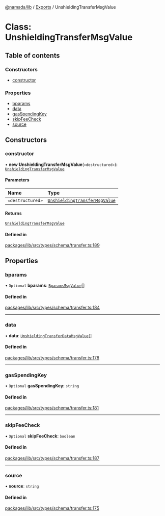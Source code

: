 [@namada/lib](../README.md) / [Exports](../modules.md) / UnshieldingTransferMsgValue

# Class: UnshieldingTransferMsgValue

## Table of contents

### Constructors

- [constructor](UnshieldingTransferMsgValue.md#constructor)

### Properties

- [bparams](UnshieldingTransferMsgValue.md#bparams)
- [data](UnshieldingTransferMsgValue.md#data)
- [gasSpendingKey](UnshieldingTransferMsgValue.md#gasspendingkey)
- [skipFeeCheck](UnshieldingTransferMsgValue.md#skipfeecheck)
- [source](UnshieldingTransferMsgValue.md#source)

## Constructors

### constructor

• **new UnshieldingTransferMsgValue**(`«destructured»`): [`UnshieldingTransferMsgValue`](UnshieldingTransferMsgValue.md)

#### Parameters

| Name | Type |
| :------ | :------ |
| `«destructured»` | [`UnshieldingTransferMsgValue`](UnshieldingTransferMsgValue.md) |

#### Returns

[`UnshieldingTransferMsgValue`](UnshieldingTransferMsgValue.md)

#### Defined in

[packages/lib/src/types/schema/transfer.ts:189](https://github.com/namada-net/namada-sdkjs/blob/7e52eab0832738d3afb073b6a802625bea75ee25/packages/lib/src/types/schema/transfer.ts#L189)

## Properties

### bparams

• `Optional` **bparams**: [`BparamsMsgValue`](BparamsMsgValue.md)[]

#### Defined in

[packages/lib/src/types/schema/transfer.ts:184](https://github.com/namada-net/namada-sdkjs/blob/7e52eab0832738d3afb073b6a802625bea75ee25/packages/lib/src/types/schema/transfer.ts#L184)

___

### data

• **data**: [`UnshieldingTransferDataMsgValue`](UnshieldingTransferDataMsgValue.md)[]

#### Defined in

[packages/lib/src/types/schema/transfer.ts:178](https://github.com/namada-net/namada-sdkjs/blob/7e52eab0832738d3afb073b6a802625bea75ee25/packages/lib/src/types/schema/transfer.ts#L178)

___

### gasSpendingKey

• `Optional` **gasSpendingKey**: `string`

#### Defined in

[packages/lib/src/types/schema/transfer.ts:181](https://github.com/namada-net/namada-sdkjs/blob/7e52eab0832738d3afb073b6a802625bea75ee25/packages/lib/src/types/schema/transfer.ts#L181)

___

### skipFeeCheck

• `Optional` **skipFeeCheck**: `boolean`

#### Defined in

[packages/lib/src/types/schema/transfer.ts:187](https://github.com/namada-net/namada-sdkjs/blob/7e52eab0832738d3afb073b6a802625bea75ee25/packages/lib/src/types/schema/transfer.ts#L187)

___

### source

• **source**: `string`

#### Defined in

[packages/lib/src/types/schema/transfer.ts:175](https://github.com/namada-net/namada-sdkjs/blob/7e52eab0832738d3afb073b6a802625bea75ee25/packages/lib/src/types/schema/transfer.ts#L175)

